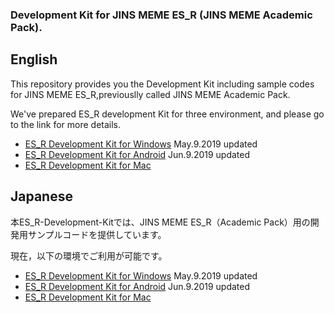 ### Development Kit for JINS MEME ES_R (JINS MEME Academic Pack).

## English
This repository provides you the Development Kit including sample codes for JINS MEME ES_R,previouslly called JINS MEME Academic Pack.

We've prepared ES_R development Kit for three environment, and please go to the link for more details.
* [ES_R Development Kit for Windows](https://github.com/jins-meme/ES_R-Development-Kit/tree/master/windows) May.9.2019 updated
* [ES_R Development Kit for Android](https://github.com/jins-meme/ES_R-Development-Kit/tree/master/android) Jun.9.2019 updated
* [ES_R Development Kit for Mac](https://github.com/jins-meme/ES_R-Development-Kit/tree/master/Mac)

## Japanese
本ES_R-Development-Kitでは、JINS MEME ES_R（Academic Pack）用の開発用サンプルコードを提供しています。

現在，以下の環境でご利用が可能です。
* [ES_R Development Kit for Windows](https://github.com/jins-meme/ES_R-Development-Kit/tree/master/windows) May.9.2019 updated
* [ES_R Development Kit for Android](https://github.com/jins-meme/ES_R-Development-Kit/tree/master/android) Jun.9.2019 updated
* [ES_R Development Kit for Mac](https://github.com/jins-meme/ES_R-Development-Kit/tree/master/Mac)
